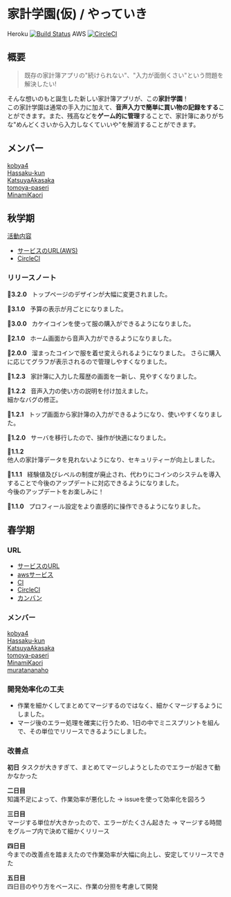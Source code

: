 # 家計学園(仮) / やっていき  
Heroku [![Build Status](https://travis-ci.org/enpitut2017/kakei_gakuen.svg?branch=master)](https://travis-ci.org/enpitut2017/kakei_gakuen)
AWS [![CircleCI](https://circleci.com/gh/enpitut2017/kakei_gakuen/tree/master.svg?style=svg)](https://circleci.com/gh/enpitut2017/kakei_gakuen/tree/master)

## 概要
> 既存の家計簿アプリの"続けられない"、"入力が面倒くさい"という問題を解決したい! 

そんな想いのもと誕生した新しい家計簿アプリが、この**家計学園**！  
この家計学園は通常の手入力に加えて、**音声入力で簡単に買い物の記録をする**ことができます。また、残高などを**ゲーム的に管理**することで、家計簿にありがちな"めんどくさいから入力しなくていいや"を解消することができます。  

## メンバー
[kobya4](https://github.com/kobya4)  
[Hassaku-kun](https://github.com/Hassaku-kun)  
[KatsuyaAkasaka](https://github.com/KatsuyaAkasaka)  
[tomoya-paseri](https://github.com/tomoya-paseri)  
[MinamiKaori](https://github.com/MinamiKaori)

## 秋学期

[活動内容](https://docs.google.com/presentation/d/1phSu8RyCM7EW4UvbenHvB6Iw4dSVXNC7gjnAFmQxGgo/edit?usp=sharing)
* [サービスのURL(AWS)](https://kakeigakuen.xyz/)
* [CircleCI](https://circleci.com/gh/enpitut2017/kakei_gakuen/)

### リリースノート

**💪3.2.0**  
トップページのデザインが大幅に変更されました。

**💪3.1.0**  
予算の表示が月ごとになりました。

**💪3.0.0**  
カケイコインを使って服の購入ができるようになりました。

**💪2.1.0**  
ホーム画面から音声入力ができるようになりました。  

**💪2.0.0**  
溜まったコインで服を着せ変えられるようになりました。 
さらに購入に応じてグラフが表示されるので管理しやすくなりました。

**🎉1.2.3**  
家計簿に入力した履歴の画面を一新し、見やすくなりました。  

**🎉1.2.2**  
音声入力の使い方の説明を付け加えました。  
細かなバグの修正。  

**🎉1.2.1**  
トップ画面から家計簿の入力ができるようになり、使いやすくなりました。  

**🎉1.2.0**  
サーバを移行したので、操作が快適になりました。  

**🎉1.1.2**  
他人の家計簿データを見れないようになり、セキュリティーが向上しました。  

**🎉1.1.1**  
経験値及びレベルの制度が廃止され、代わりにコインのシステムを導入することで今後のアップデートに対応できるようになりました。  
今後のアップデートをお楽しみに！

**🎉1.1.0**  
プロフィール設定をより直感的に操作できるようになりました。

## 春学期

### URL
* [サービスのURL](https://nameless-springs-98046.herokuapp.com/)
* [awsサービス](https://kakeigakuen.xyz/)
* [CI](https://travis-ci.org/enpitut2017/kakei_gakuen)
* [CircleCI](https://circleci.com/gh/enpitut2017/kakei_gakuen/)
* [カンバン](https://docs.google.com/spreadsheets/d/1gxHxn2aOs5fLqaxsvO0xVdqmIt4NJ-eUuDMCbEAsSuU/edit?usp=sharing)
### メンバー
[kobya4](https://github.com/kobya4)  
[Hassaku-kun](https://github.com/Hassaku-kun)  
[KatsuyaAkasaka](https://github.com/KatsuyaAkasaka)  
[tomoya-paseri](https://github.com/tomoya-paseri)  
[MinamiKaori](https://github.com/MinamiKaori)   
[muratananaho](https://github.com/muratananaho)  

### 開発効率化の工夫
- 作業を細かくしてまとめてマージするのではなく、細かくマージするようにしました。
- マージ後のエラー処理を確実に行うため、1日の中でミニスプリントを組んで、その単位でリリースできるようにしました。

### 改善点
**初日** 
タスクが大きすぎて、まとめてマージしようとしたのでエラーが起きて動かなかった

**二日目**  
知識不足によって、作業効率が悪化した
→ issueを使って効率化を図ろう

**三日目**  
マージする単位が大きかったので、エラーがたくさん起きた
→ マージする時間をグループ内で決めて細かくリリース

**四日目**  
今までの改善点を踏まえたので作業効率が大幅に向上し、安定してリリースできた

**五日目**  
四日目のやり方をベースに、作業の分担を考慮して開発
